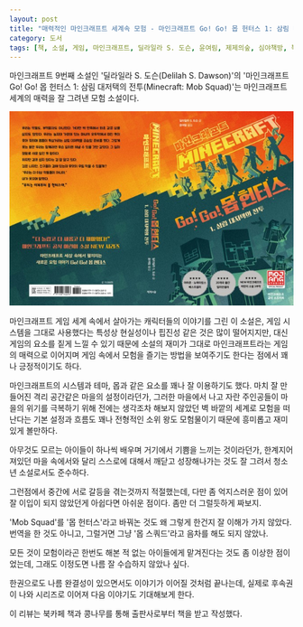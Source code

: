 ```yaml
---
layout: post
title: "매력적인 마인크래프트 세계속 모험 - 마인크래프트 Go! Go! 몹 헌터스 1: 삼림 대저택의 전투"
category: 도서
tags: [책, 소설, 게임, 마인크래프트, 딜라일라 S. 도슨, 윤여림, 제제의숲, 심야책방, 북카페 책과 콩나무, 서평]
---
```


마인크래프트 9번째 소설인
'딜라일라 S. 도슨(Delilah S. Dawson)'의
'마인크래프트 Go! Go! 몹 헌터스 1: 삼림 대저택의 전투(Minecraft: Mob Squad)'는
마인크래프트 세계의 매력을 잘 그려낸 모험 소설이다.

![표지](/images/book/minecraft-mob-squad-1-book.jpg)

마인크래프트 게임 세계 속에서 살아가는 캐릭터들의 이야기를 그린 이 소설은,
게임 시스템을 그대로 사용했다는 특성상 현실성이나 핍진성 같은 것은 많이 떨어지지만,
대신 게임의 요소를 짙게 느낄 수 있기 때문에
소설의 재미가 그대로 마인크래프트라는 게임의 매력으로 이어지며
게임 속에서 모험을 즐기는 방법을 보여주기도 한다는 점에서 꽤나 긍정적이기도 하다.

마인크래프트의 시스템과 테마, 몹과 같은 요소를 꽤나 잘 이용하기도 했다.
마치 잘 만들어진 격리 공간같은 마을의 설정이라던가,
그러한 마을에서 나고 자란 주인공들이
마을의 위기를 극복하기 위해
전에는 생각조차 해보지 않았던 벽 바깥의 세계로 모험을 떠난다는
기본 설정과 흐름도
꽤나 전형적인 소위 왕도 모험물이기 때문에 흥미롭고 재미있게 볼만하다.

아무것도 모르는 아이들이 하나씩 배우며 거기에서 기쁨을 느끼는 것이라던가,
한계지어져있던 마을 속에서와 달리 스스로에 대해서 깨닫고
성장해나가는 것도 잘 그려서 청소년 소설로서도 준수하다.

그런점에서 중간에 서로 갈등을 겪는것까지 적절했는데,
다만 좀 억지스러운 점이 있어 잘 이입이 되지 않았던게 아쉽다면 아쉬운 점이다.
좀만 더 그럴듯하게 짜보지.

'Mob Squad'를 '몹 헌터스'라고 바꿔논 것도 왜 그렇게 한건지 잘 이해가 가지 않았다.
번역을 한 것도 아니고, 그럴거면 그냥 '몹 스쿼드'라고 음차를 해도 되지 않았나.

모든 것이 모험이라곤 한번도 해본 적 없는 아이들에게 맡겨진다는 것도 좀 이상한 점이었는데,
그래도 이정도면 나름 잘 수습하지 않았나 싶다.

한권으로도 나름 완결성이 있으면서도 이야기가 이어질 것처럼 끝나는데,
실제로 후속권이 나와 시리즈로 이어져
다음 이야기도 기대해보게 한다.



<div class="im im-info">
이 리뷰는 북카페 책과 콩나무를 통해 출판사로부터 책을 받고 작성했다.
</div>
